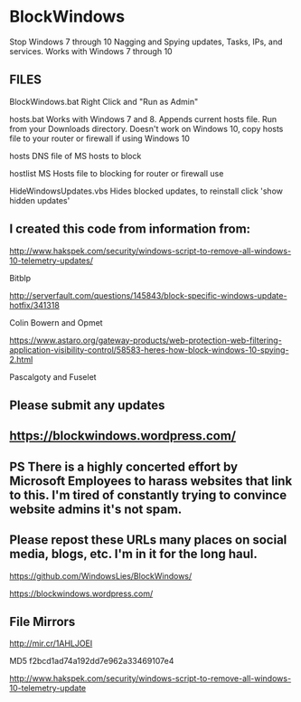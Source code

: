 # BlockWindows
Stop Windows 7 through 10 Nagging and Spying updates, Tasks, IPs, and services. Works with Windows 7 through 10

FILES
-----

BlockWindows.bat Right Click and "Run as Admin"

hosts.bat Works with Windows 7 and 8. Appends current hosts file. Run from your Downloads directory.
Doesn't work on Windows 10, copy hosts file to your router or firewall if using Windows 10

hosts DNS file of MS hosts to block

hostlist MS Hosts file to blocking for router or firewall use

HideWindowsUpdates.vbs Hides blocked updates, to reinstall click 'show hidden updates'

I created this code from information from:
--

http://www.hakspek.com/security/windows-script-to-remove-all-windows-10-telemetry-updates/

Bitblp

http://serverfault.com/questions/145843/block-specific-windows-update-hotfix/341318

Colin Bowern and Opmet

https://www.astaro.org/gateway-products/web-protection-web-filtering-application-visibility-control/58583-heres-how-block-windows-10-spying-2.html

Pascalgoty and Fuselet

Please submit any updates
-------
https://blockwindows.wordpress.com/
---
PS There is a highly concerted effort by Microsoft Employees to harass websites that link to this. I'm tired of constantly trying to convince website admins it's not spam.
--
Please repost these URLs many places on social media, blogs, etc. I'm in it for the long haul.
--
https://github.com/WindowsLies/BlockWindows/

https://blockwindows.wordpress.com/

File Mirrors
--
http://mir.cr/1AHLJOEI

MD5 f2bcd1ad74a192dd7e962a33469107e4

http://www.hakspek.com/security/windows-script-to-remove-all-windows-10-telemetry-update

